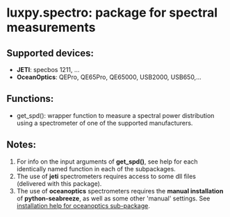# luxpy.spectro: package for spectral measurements

## Supported devices:

 * **JETI**: specbos 1211, ...
 * **OceanOptics**: QEPro, QE65Pro, QE65000, USB2000, USB650,...
 
## Functions:

 * get_spd(): wrapper function to measure a spectral power distribution using a spectrometer of one of the supported manufacturers. 
 
## Notes:

 1. For info on the input arguments of **get_spd()**, see help for each identically named function in each of the subpackages. 
 2. The use of **jeti** spectrometers requires access to some dll files (delivered with this package).
 3. The use of **oceanoptics** spectrometers requires the **manual installation** of **python-seabreeze**, 
 as well as some other 'manual' settings. See [installation help for oceanoptics sub-package](https://github.com/ksmet1977/luxpy/blob/master/luxpy/toolboxes/spectro/oceanoptics/oceanoptics.md). 
 